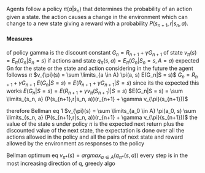 Agents follow a policy $\pi(a|s_n)$ that determines the probability of an action given a state.
the action causes a change in the environment which can change to a new state giving a reward  with a probability $P(s_{n+1},r|s_n, a)$.
#### Measures
of policy
gamma is the discount constant
$G_n = R_{n+1} + \gamma G_{n+1}$
of state
$v_{\pi}(s) = E_{\pi}(G_n|S_n = s)$ 
if actions and state
$q_{\pi}(s, a) = E_{\pi}(G_n|S_n = s, A = a)$ 
expected Gn for the state or the state and action considering in the future the agent followss $\pi$
$v_{\pi}(s) = \sum \limits_{a \in A} \pi(a, s) E(G_n|S = s)$
$G_n = R_{n+1} + \gamma G_{n+1}$
$E(G_n|S = s) = E(R_{n+1} + \gamma G_{n+1}|S = s)$
since its the expected this works
$E(G_n|S = s) = E(R_{n+1} + \gamma v_{\pi}(S_{n+1})|S = s)$
$E(G_n|S = s) = \sum \limits_{s_n, a} (P(s_{n+1},r|s_n, a))(r_{n+1} + \gamma v_{\pi}(s_{n+1}))$

therefore Bellman eq 1
$v_{\pi}(s) = \sum \limits_{a_0 \in A} \pi(a_0, s) \sum \limits_{s_n, a} (P(s_{n+1},r|s_n, a))(r_{n+1} + \gamma v_{\pi}(s_{n+1}))$
the value of the state s under policy $\pi$ is the expected next return plus the discounted value of the next state, the expectation is done over all the actions allowed in the policy and all the pairs of next state and reward allowed by the environment as responses to the policy

Bellman optimum eq
$v_{\pi*}(s) = argmax_{a \in A}(q_{\pi*}(s, a))$
every step is in the most increasing direction of q, greedy algo

